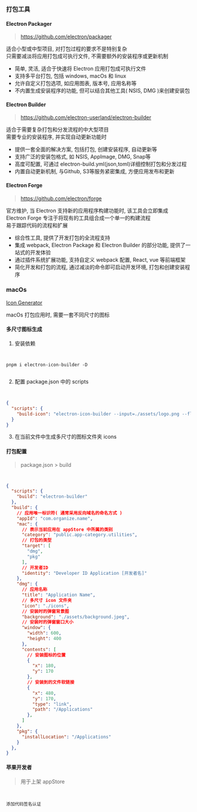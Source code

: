 ### 打包工具

#### Electron Packager

> https://github.com/electron/packager

适合小型或中型项目, 对打包过程的要求不是特别复杂 \
只需要减淡将应用打包成可执行文件, 不需要额外的安装程序或更新机制

- 简单, 灵活, 适合于快速将 Electron 应用打包成可执行文件
- 支持多平台打包, 包括 windows, macOs 和 linux
- 允许自定义打包选项, 如应用图表, 版本号, 应用名称等
- 不内置生成安装程序的功能, 但可以结合其他工具( NSIS, DMG )来创建安装包

#### Electron Builder

> https://github.com/electron-userland/electron-builder

适合于需要复杂打包和分发流程的中大型项目 \
需要专业的安装程序, 并实现自动更新功能时

- 提供一套全面的解决方案, 包括打包, 创建安装程序, 自动更新等
- 支持广泛的安装包格式, 如 NSIS, AppImage, DMG, Snap等
- 高度可配置, 可通过 electron-build.yml(json,toml)详细控制打包和分发过程
- 内置自动更新机制, 与Github, S3等服务紧密集成, 方便应用发布和更新

#### Electron Forge

> https://github.com/electron/forge

官方维护, 当 Electron 支持新的应用程序构建功能时, 该工具会立即集成 \
Electron Forge 专注于将现有的工具组合成一个单一的构建流程 \
易于跟踪代码的流程和扩展

- 综合性工具, 提供了开发打包的全流程支持
- 集成 webpack, Electron Package 和 Electron Builder 的部分功能, 提供了一站式的开发体验
- 通过插件系统扩展功能, 支持自定义 webpack 配置, React, vue 等前端框架
- 简化开发和打包的流程, 通过减淡的命令即可启动开发环境, 打包和创建安装程序

### macOs

[Icon Generator](https://icongenerator.net/)

macOs 打包应用时, 需要一套不同尺寸的图标

#### 多尺寸图标生成

1. 安装依赖

```shell


pnpm i electron-icon-builder -D


```

2. 配置 package.json 中的 scripts

```json


{
  "scripts": {
    "build-icon": "electron-icon-builder --input=./assets/logo.png --flatten"
  }
}


```

3. 在当前文件中生成多尺寸的图标文件夹 icons

#### 打包配置

> package.json > build

```json lines


{
  "scripts": {
    "build": "electron-builder"
  },
  "build": {
    // 应用唯一标识符( 通常采用反向域名的命名方式 )
    "appId": "com.organize.name",
    "mac": {
      // 表示当前应用在 appStore 中所属的类别
      "category": "public.app-category.utilities",
      // 打包的类型
      "target": [
        "dmg",
        "pkg"
      ],
      // 开发者ID
      "identity": "Developer ID Application [开发者名]"
    },
    "dmg": {
      // 应用名称
      "title": "Application Name",
      // 多尺寸 icon 文件夹
      "icon": "./icons",
      // 安装时的弹窗背景图
      "background": "./assets/background.jpeg",
      // 安装时的弹窗窗口大小
      "window": {
        "width": 600,
        "height": 400
      },
      "contents": [
        // 安装图标的位置
        {
          "x": 180,
          "y": 170
        },
        // 安装到的文件软链接
        {
          "x": 480,
          "y": 170,
          "type": "link",
          "path": "/Applications"
        },
      ]
    },
    "pkg": {
      "installLocation": "/Applications"
    }
  },
}


```

#### 苹果开发者

> 用于上架 appStore

```


添加代码签名认证


```











